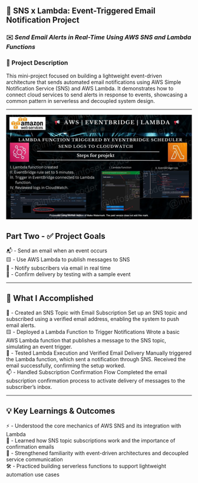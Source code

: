 ## 📢 SNS x Lambda: Event-Triggered Email Notification Project 

### ✉️ *Send Email Alerts in Real-Time Using AWS SNS and Lambda Functions*

### 📌 Project Description
This mini-project focused on building a lightweight event-driven architecture that sends automated email notifications using AWS Simple Notification Service (SNS) and AWS Lambda. It demonstrates how to connect cloud services to send alerts in response to events, showcasing a common pattern in serverless and decoupled system design.

---

![Alt Text](EventBridge_Lambda_lc_WATERMARKED.jpg)


## Part Two - ✅ Project Goals

📬 - Send an email when an event occurs
<br>🟨 - Use AWS Lambda to publish messages to SNS
<br>🔔 - Notify subscribers via email in real time
<br>🔧 - Confirm delivery by testing with a sample event

---

## 🔧 What I Accomplished

🧵 - Created an SNS Topic with Email Subscription
Set up an SNS topic and subscribed using a verified email address, enabling the system to push email alerts.
<br>🟨 - Deployed a Lambda Function to Trigger Notifications
Wrote a basic AWS Lambda function that publishes a message to the SNS topic, simulating an event trigger.
<br>🧪 - Tested Lambda Execution and Verified Email Delivery
Manually triggered the Lambda function, which sent a notification through SNS. Received the email successfully, confirming the setup worked.
<br>📫 - Handled Subscription Confirmation Flow
Completed the email subscription confirmation process to activate delivery of messages to the subscriber’s inbox.

---

## 💡 Key Learnings & Outcomes

⚡ - Understood the core mechanics of AWS SNS and its integration with Lambda
<br>📨 - Learned how SNS topic subscriptions work and the importance of confirmation emails
<br>🔗 - Strengthened familiarity with event-driven architectures and decoupled service communication
<br>🛠️ - Practiced building serverless functions to support lightweight automation use cases



